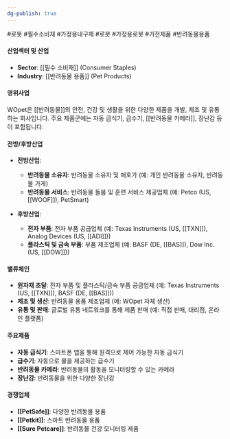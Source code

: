 ```yaml
---
dg-publish: true
---
```

#로봇 #필수소비재 #가정용내구재 #로봇 #가정용로봇 #가전제품 #반려동물용품


#### 산업섹터 및 산업

- **Sector**: [[필수 소비재]] (Consumer Staples)
- **Industry**: [[반려동물 용품]] (Pet Products)

#### 영위사업

WOpet은 [[반려동물]]의 안전, 건강 및 생활을 위한 다양한 제품을 개발, 제조 및 유통하는 회사입니다. 주요 제품군에는 자동 급식기, 급수기, [[반려동물 카메라]], 장난감 등이 포함됩니다.

#### 전방/후방산업

- **전방산업**:
    - **반려동물 소유자**: 반려동물 소유자 및 애호가 (예: 개인 반려동물 소유자, 반려동물 가게)
    - **반려동물 서비스**: 반려동물 돌봄 및 훈련 서비스 제공업체 (예: Petco (US, [[WOOF]]), PetSmart)
      
- **후방산업**:
    - **전자 부품**: 전자 부품 공급업체 (예: Texas Instruments (US, [[TXN]]), Analog Devices (US, [[ADI]]))
    - **플라스틱 및 금속 부품**: 부품 제조업체 (예: BASF (DE, [[BAS]]), Dow Inc. (US, [[DOW]]))

#### 밸류체인

- **원자재 조달**: 전자 부품 및 플라스틱/금속 부품 공급업체 (예: Texas Instruments (US, [[TXN]]), BASF (DE, [[BAS]]))
- **제조 및 생산**: 반려동물 용품 제조업체 (예: WOpet 자체 생산)
- **유통 및 판매**: 글로벌 유통 네트워크를 통해 제품 판매 (예: 직접 판매, 대리점, 온라인 플랫폼)

#### 주요제품

- **자동 급식기**: 스마트폰 앱을 통해 원격으로 제어 가능한 자동 급식기
- **급수기**: 자동으로 물을 제공하는 급수기
- **반려동물 카메라**: 반려동물의 활동을 모니터링할 수 있는 카메라
- **장난감**: 반려동물을 위한 다양한 장난감

#### 경쟁업체

- **[[PetSafe]]**: 다양한 반려동물 용품
- **[[Petkit]]**: 스마트 반려동물 용품
- **[[Sure Petcare]]**: 반려동물 건강 모니터링 제품